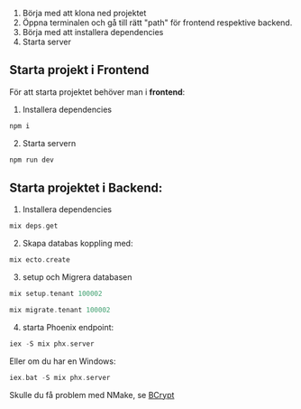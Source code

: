 1. Börja med att klona ned projektet
2. Öppna terminalen och gå till rätt "path" för frontend respektive backend.
3. Börja med att installera dependencies
4. Starta server


## Starta projekt i **Frontend**

För att starta projektet behöver man i **frontend**:

1. Installera dependencies
```bash
npm i
```
2. Starta servern
```bash
npm run dev
```

## Starta projektet i **Backend**:
1. Installera dependencies 

```elixir
mix deps.get
```

2. Skapa databas koppling med:
```elixir
mix ecto.create
```

3. setup och Migrera databasen
```elixir
mix setup.tenant 100002

mix migrate.tenant 100002
```

4. starta Phoenix endpoint:
```elixir
iex -S mix phx.server
```
Eller om du har en Windows:
```elixir
iex.bat -S mix phx.server
```

Skulle du få problem med NMake, se [BCrypt](/dokumentation.md)